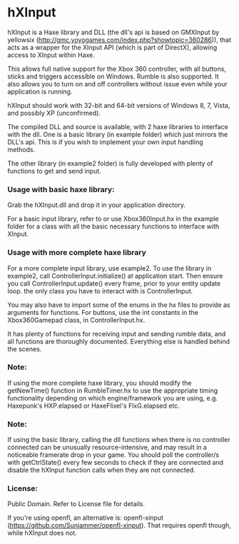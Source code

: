 hXInput
=======

hXInput is a Haxe library and DLL (the dll's api is based on GMXInput by yellowsix (http://gmc.yoyogames.com/index.php?showtopic=360286)),
that acts as a wrapper for the XInput API (which is part of DirectX), allowing access to XInput within Haxe.

This allows full native support for the Xbox 360 controller, with all buttons, sticks and triggers accessible on Windows.
Rumble is also supported. It also allows you to turn on and off controllers without issue even while your
application is running.

hXInput should work with 32-bit and 64-bit versions of Windows 8, 7, Vista, and possibly XP (unconfirmed).

The compiled DLL and source is available, with 2 haxe libraries to interface with the dll. One is a basic library (in example folder) which just mirrors the DLL's api. This is if you wish to implement your own input handling methods.

The other library (in example2 folder) is fully developed with plenty of functions to get and send input.

<h3>Usage with basic haxe library:</h3>
Grab the hXInput.dll and drop it in your application directory. 

For a basic input library, refer to or use Xbox360Input.hx in the example
folder for a class with all the basic necessary functions to interface with XInput.

<h3>Usage with more complete haxe library</h3>
For a more complete input library, use example2. To use the library in example2, call ControllerInput.initialize() at application start.
Then ensure you call ControllerInput.update() every frame, prior to your entity update loop. the only class you have to interact with is ControllerInput. 

You may also have to import some of the enums in the hx files to provide as arguments for functions. For buttons, use the int constants in the Xbox360Gamepad class, in ControllerInput.hx.

It has plenty of functions for receiving input and sending rumble data, and all functions are thoroughly documented.
Everything else is handled behind the scenes.

<h3>Note:</h3>
If using the more complete haxe library, you should modify the getNewTime() function in RumbleTimer.hx to use the appropriate timing functionality depending on which engine/framework you are using, e.g. Haxepunk's HXP.elapsed or HaxeFlixel's FlxG.elapsed etc.

<h3>Note:</h3>
If using the basic library, calling the dll functions when there is no controller connected can be unusually resource-intensive, 
and may result in a noticeable framerate drop in your game. You should poll the controller/s with
getCtrlState() every few seconds to check if they are connected and disable the hXInput function calls when
they are not connected.

<h3>License:</h3>
Public Domain. Refer to License file for details.

If you're using openfl, an alternative is: openfl-xinput (https://github.com/Sunjammer/openfl-xinput).
That requires openfl though, while hXInput does not.
